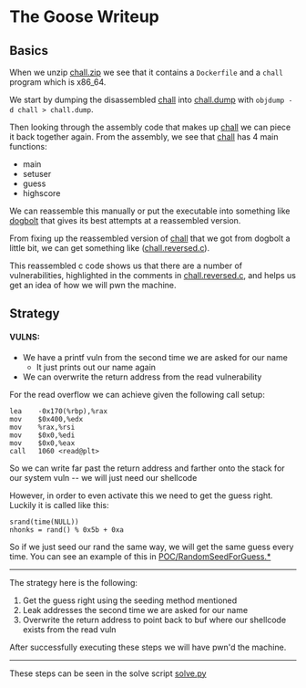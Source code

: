 # The Goose Writeup

## Basics

When we unzip [chall.zip](./challenge.lock) we see that it contains a `Dockerfile` and a `chall` program which is x86_64.

We start by dumping the disassembled [chall](./chall) into [chall.dump](chall.dump) with `objdump -d chall > chall.dump`.

Then looking through the assembly code that makes up [chall](./chall) we can piece it back together again. From the assembly, we see that [chall](./chall) has 4 main functions:
- main
- setuser
- guess
- highscore

We can reassemble this manually or put the executable into something like [dogbolt](dogbolt.org) that gives its best attempts at a reassembled version.

From fixing up the reassembled version of [chall](./chall) that we got from dogbolt a little bit, we can get something like ([chall.reversed.c](./chall.reversed.c)).

This reassembled c code shows us that there are a number of vulnerabilities, highlighted in the comments in [chall.reversed.c](./chall.reversed.c), and helps us get an idea of how we will pwn the machine.

## Strategy

#### VULNS:
* We have a printf vuln from the second time we are asked for our name
	* It just prints out our name again
* We can overwrite the return address from the read vulnerability

For the read overflow we can achieve given the following call setup:
```
lea    -0x170(%rbp),%rax
mov    $0x400,%edx
mov    %rax,%rsi
mov    $0x0,%edi
mov    $0x0,%eax
call   1060 <read@plt>
```
So we can write far past the return address and farther onto the stack for our system vuln -- we will just need our shellcode

However, in order to even activate this we need to get the guess right. Luckily it is called like this:

```
srand(time(NULL))
nhonks = rand() % 0x5b + 0xa
```

So if we just seed our rand the same way, we will get the same guess every time. You can see an example of this in [POC/RandomSeedForGuess.\*](./POC) 

---

The strategy here is the following:
1. Get the guess right using the seeding method mentioned
2. Leak addresses the second time we are asked for our name
3. Overwrite the return address to point back to buf where our shellcode exists from the read vuln

After successfully executing these steps we will have pwn'd the machine.

---

These steps can be seen in the solve script [solve.py](./solve.py)
